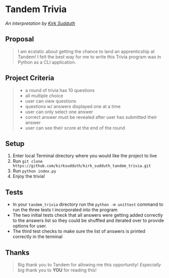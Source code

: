 # Tandem Trivia

_An interpretation by [Kirk Sudduth](https://github.com/kirksudduth "This was fun! Thanks for the opportunity!")_

## Proposal

> I am ecstatic about getting the chance to land an apprenticship at Tandem! I felt the best way for me to write this Trivia program was in Python as a CLI application.

## Project Criteria

> - a round of trivia has 10 questions
> - all multiple choice
> - user can view questions
> - questions w/ answers displayed one at a time
> - user can only select one answer
> - correct answer must be revealed after user has submitted their answer
> - user can see their score at the end of the round

## Setup

1.  Enter local Terminal directory where you would like the project to live
1.  Run `git clone https://github.com/kirksudduth/kirk_sudduth_tandem_trivia.git`
1.  Run `python index.py`
1.  Enjoy the trivia!

## Tests

- In your `tandem_trivia` directory run the `python -m unittest` command to run the three tests I incorporated into the program
- The two initial tests check that all answers were getting added correctly to the answers list so they could be shuffled and iterated over to provide options for user.
- The third test checks to make sure the list of answers is printed correctly in the terminal

## Thanks

> Big thank you to Tandem for allowing me this opportunity! _Especially_ big thank you to **YOU** for reading this!
